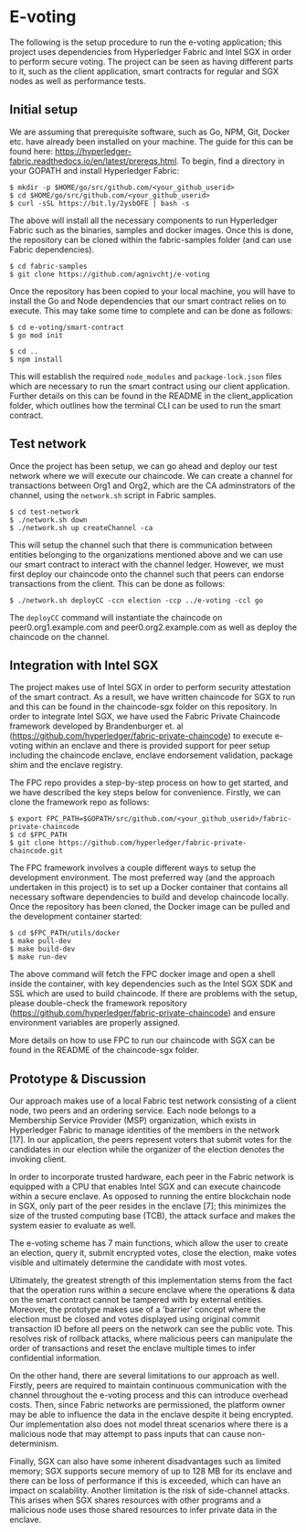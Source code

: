 # E-voting

The following is the setup procedure to run the e-voting application; this project uses dependencies from Hyperledger Fabric and Intel SGX in order to perform secure voting. The project can be seen as having different parts to it, such as the client application, smart contracts for regular and SGX nodes as well as performance tests.

## Initial setup

We are assuming that prerequisite software, such as Go, NPM, Git, Docker etc. have already been installed on your machine. The guide for this can be found here: https://hyperledger-fabric.readthedocs.io/en/latest/prereqs.html. To begin, find a directory in your GOPATH and install Hyperledger Fabric:
```
$ mkdir -p $HOME/go/src/github.com/<your_github_userid>
$ cd $HOME/go/src/github.com/<your_github_userid>
$ curl -sSL https://bit.ly/2ysbOFE | bash -s
```

The above will install all the necessary components to run Hyperledger Fabric such as the binaries, samples and docker images. Once this is done, the repository can be cloned within the fabric-samples folder (and can use Fabric dependencies).
```
$ cd fabric-samples
$ git clone https://github.com/agnivchtj/e-voting
```

Once the repository has been copied to your local machine, you will have to install the Go and Node dependencies that our smart contract relies on to execute. This may take some time to complete and can be done as follows:
```
$ cd e-voting/smart-contract
$ go mod init

$ cd ..
$ npm install
```

This will establish the required ```node_modules``` and ```package-lock.json``` files which are necessary to run the smart contract using our client application. Further details on this can be found in the README in the client_application folder, which outlines how the terminal CLI can be used to run the smart contract.

## Test network

Once the project has been setup, we can go ahead and deploy our test network where we will execute our chaincode. We can create a channel for transactions between Org1 and Org2, which are the CA adminstrators of the channel, using the ```network.sh``` script in Fabric samples.

```
$ cd test-network
$ ./network.sh down
$ ./network.sh up createChannel -ca
```

This will setup the channel such that there is communication between entities belonging to the organizations mentioned above and we can use our smart contract to interact with the channel ledger. However, we must first deploy our chaincode onto the channel such that peers can endorse transactions from the client. This can be done as follows:

```
$ ./network.sh deployCC -ccn election -ccp ../e-voting -ccl go
```

The ```deployCC``` command will instantiate the chaincode on peer0.org1.example.com and peer0.org2.example.com as well as deploy the chaincode on the channel.

## Integration with Intel SGX

The project makes use of Intel SGX in order to perform security attestation of the smart contract. As a result, we have written chaincode for SGX to run and this can be found in the chaincode-sgx folder on this repository. In order to integrate Intel SGX, we have used the Fabric Private Chaincode framework developed by Brandenburger et. al (https://github.com/hyperledger/fabric-private-chaincode) to execute e-voting within an enclave and there is provided support for peer setup including the chaincode enclave, enclave endorsement validation, package shim and the enclave registry.

The FPC repo provides a step-by-step process on how to get started, and we have described the key steps below for convenience. Firstly, we can clone the framework repo as follows:
```
$ export FPC_PATH=$GOPATH/src/github.com/<your_github_userid>/fabric-private-chaincode
$ cd $FPC_PATH
$ git clone https://github.com/hyperledger/fabric-private-chaincode.git
```

The FPC framework involves a couple different ways to setup the development environment. The most preferred way (and the approach undertaken in this project) is to set up a Docker container that contains all necessary software dependencies to build and develop chaincode locally. Once the repository has been cloned, the Docker image can be pulled and the development container started:
```
$ cd $FPC_PATH/utils/docker
$ make pull-dev
$ make build-dev
$ make run-dev
```

The above command will fetch the FPC docker image and open a shell inside the container, with key dependencies such as the Intel SGX SDK and SSL which are used to build chaincode. If there are problems with the setup, please double-check the framework repository (https://github.com/hyperledger/fabric-private-chaincode) and ensure environment variables are properly assigned.

More details on how to use FPC to run our chaincode with SGX can be found in the README of the chaincode-sgx folder.

## Prototype & Discussion

Our approach makes use of a local Fabric test network consisting of a client node, two peers and an ordering service. Each node belongs to a Membership Service Provider (MSP) organization, which exists in Hyperledger Fabric to manage identities of the members in the network [17]. In our application, the peers represent voters that submit votes for the candidates in our election while the organizer of the election denotes the invoking client.

In order to incorporate trusted hardware, each peer in the Fabric network is equipped with a CPU that enables Intel SGX and can execute chaincode within a secure enclave. As opposed to running the entire blockchain node in SGX, only part of the peer resides in the enclave [7]; this minimizes the size of the trusted computing base (TCB), the attack surface and makes the system easier to evaluate as well.

The e-voting scheme has 7 main functions, which allow the user to create an election, query it, submit
encrypted votes, close the election, make votes visible and ultimately determine the candidate with most votes.

Ultimately, the greatest strength of this implementation stems from the fact that the operation runs within a secure enclave where the operations & data on the smart contract cannot be tampered with by external entities. Moreover, the prototype makes use of a 'barrier' concept where the election must be closed and votes displayed using original commit transaction ID before all peers on the network can see the public vote. This resolves risk of rollback attacks, where malicious peers can manipulate the order of transactions and reset the enclave multiple times to infer confidential information.

On the other hand, there are several limitations to our approach as well. Firstly, peers are required to maintain continuous communication with the channel throughout the e-voting process and this can introduce overhead costs. Then, since Fabric networks are permissioned, the platform owner may be able to influence the data in the enclave despite it being encrypted. Our implementation also does not model threat scenarios where there is a malicious node that may attempt to pass inputs that can cause non-determinism.

Finally, SGX can also have some inherent disadvantages such as limited memory; SGX supports secure memory of up to 128 MB for its enclave and there can be loss of performance if this is exceeded, which can have an impact on scalability. Another limitation is the risk of side-channel attacks. This arises when SGX shares
resources with other programs and a malicious node uses those shared resources to infer private data in the enclave.